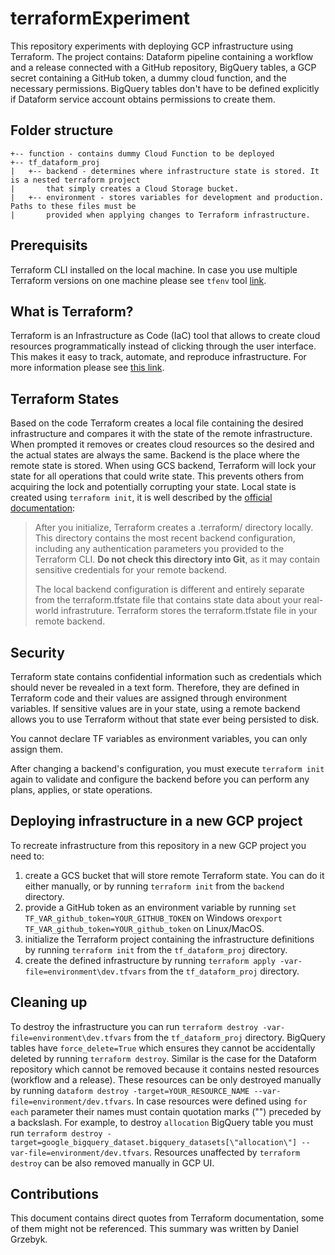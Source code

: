 # terraformExperiment
This repository experiments with deploying GCP infrastructure using Terraform. The project contains:
Dataform pipeline containing a workflow and a release connected with a GitHub repository, BigQuery 
tables, a GCP secret containing a GitHub token, a dummy cloud function, and the necessary 
permissions. BigQuery tables don't have to be defined explicitly if Dataform service account obtains
permissions to create them.

## Folder structure
```
+-- function - contains dummy Cloud Function to be deployed
+-- tf_dataform_proj
|   +-- backend - determines where infrastructure state is stored. It is a nested terraform project 
|       that simply creates a Cloud Storage bucket. 
|   +-- environment - stores variables for development and production. Paths to these files must be 
|       provided when applying changes to Terraform infrastructure.
```

## Prerequisits
Terraform CLI installed on the local machine. In case you use multiple Terraform versions on one
machine please see ``tfenv`` tool [link](https://github.com/tfutils/tfenv). 

## What is Terraform?
Terraform is an Infrastructure as Code (IaC) tool that allows to create cloud resources 
programmatically instead of clicking through the user interface. This makes it easy to track, 
automate, and reproduce infrastructure. For more information please see [this link](https://developer.hashicorp.com/terraform/intro).

## Terraform States
Based on the code Terraform creates a local file containing the desired infrastructure and compares 
it with the state of the remote infrastructure. When prompted it removes or creates cloud resources
so the desired and the actual states are always the same. Backend is the place where the remote
state is stored. When using GCS backend, Terraform will lock your state for all operations that 
could write state. This prevents others from acquiring the lock and potentially corrupting your state.
Local state is created using ``terraform init``, it is well described by the [official documentation](https://developer.hashicorp.com/terraform/language/state):

>After you initialize, Terraform creates a .terraform/ directory locally. This directory 
contains the most recent backend configuration, including any authentication parameters you 
provided to the Terraform CLI. **Do not check this directory into Git**, as it may contain sensitive 
credentials for your remote backend.
> 
>The local backend configuration is different and entirely separate from the terraform.tfstate file 
that contains state data about your real-world infrastruture. Terraform stores the terraform.tfstate 
file in your remote backend.

## Security
Terraform state contains confidential information such as credentials which should never be revealed
in a text form. Therefore, they are defined in Terraform code and their values are assigned through
environment variables. If sensitive values are in your state, using a remote backend allows you to 
use Terraform without that state ever being persisted to disk.

You cannot declare TF variables as environment variables, you can only assign them.

After changing a backend's configuration, you must execute ``terraform init`` again to validate and 
configure the backend before you can perform any plans, applies, or state operations.

## Deploying infrastructure in a new GCP project
To recreate infrastructure from this repository in a new GCP project you need to:
1. create a GCS bucket that will store remote Terraform state. You can do it either manually, or by 
running ``terraform init`` from the `backend` directory. 
2. provide a GitHub token as an environment variable by running `set TF_VAR_github_token=YOUR_GITHUB_TOKEN` 
on Windows or`export TF_VAR_github_token=YOUR_github_token` on Linux/MacOS. 
3. initialize the Terraform project containing the infrastructure definitions by running 
`terraform init` from the `tf_dataform_proj` directory. 
4. create the defined infrastructure by running ``terraform apply -var-file=environment\dev.tfvars`` 
from the `tf_dataform_proj` directory.

## Cleaning up
To destroy the infrastructure you can run `terraform destroy -var-file=environment\dev.tfvars` from
the `tf_dataform_proj` directory. BigQuery tables have `force_delete=True` which ensures they 
cannot be accidentally deleted by running `terraform destroy`. Similar is the case for the Dataform
repository which cannot be removed because it contains nested resources (workflow and a release).
These resources can be only destroyed manually by running 
``dataform destroy -target=YOUR_RESOURCE_NAME --var-file=environment/dev.tfvars``. In case resources
were defined using `for each` parameter their names must contain quotation marks ("") preceded by
a backslash. For example, to destroy `allocation` BigQuery table you must run 
``terraform destroy -target=google_bigquery_dataset.bigquery_datasets[\"allocation\"] --var-file=environment/dev.tfvars``. 
Resources unaffected by ``terraform destroy`` can be also removed manually in GCP UI.

## Contributions
This document contains direct quotes from Terraform documentation, some of them might not be 
referenced. This summary was written by Daniel Grzebyk. 
